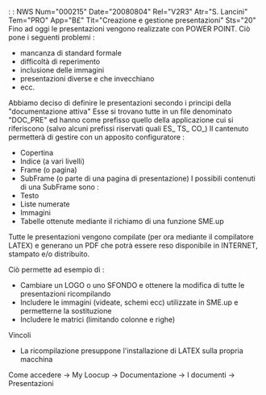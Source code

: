  :  : NWS Num="000215" Date="20080804" Rel="V2R3" Atr="S. Lancini" Tem="PRO" App="B£" Tit="Creazione e gestione presentazioni" Sts="20"
Fino ad oggi le presentazioni vengono realizzate con POWER POINT. Ciò pone i seguenti problemi : 
- mancanza di standard formale
- difficoltà di reperimento
- inclusione delle immagini
- presentazioni diverse e che invecchiano
- ecc.

Abbiamo deciso di definire le presentazioni secondo i principi della "documentazione attiva" Esse si trovano tutte in un file denominato "DOC_PRE" ed hanno come prefisso quello della applicazione cui si riferiscono (salvo alcuni prefissi riservati quali ES_ TS_ CO_) 
Il cantenuto permetterà di gestire con un apposito configuratore : 
- Copertina
- Indice (a vari livelli)
- Frame (o pagina)
- SubFrame (o parte di una pagina di presentazione)
I possibili contenuti di una SubFrame sono : 
- Testo
- Liste numerate
- Immagini
- Tabelle ottenute mediante il richiamo di una funzione SME.up

Tutte le presentazioni vengono compilate (per ora mediante il compilatore LATEX) e generano un PDF
che potrà essere reso disponibile in INTERNET, stampato e/o distribuito.

Ciò permette ad esempio di : 
- Cambiare un LOGO o uno SFONDO e ottenere la modifica di tutte le presentazioni ricompilando
- Includere le immagini (videate, schemi ecc) utilizzate in SME.up e permetterne la sostituzione
- Includere le matrici (limitando colonne e righe)

Vincoli
- La ricompilazione presuppone l'installazione di LATEX sulla propria macchina

Come accedere
-> My Loocup -> Documentazione -> I documenti -> Presentazioni
